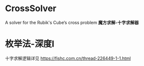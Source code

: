 # CrossSolver
A solver for the Rubik's Cube‘s cross problem
__魔方求解\-十字求解器__

# 枚举法\-深度Ⅰ

十字求解逻辑详见 <https://fishc.com.cn/thread-226449-1-1.html>

